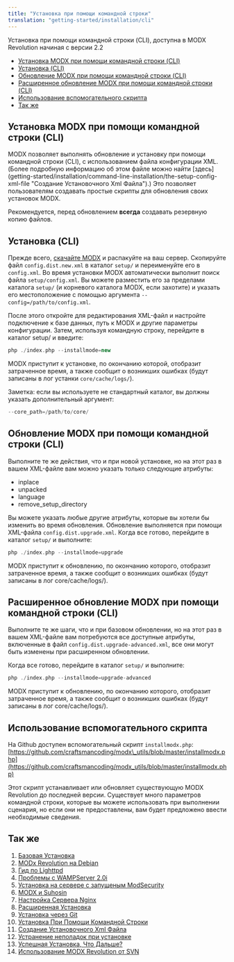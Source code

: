 ```yaml
---
title: "Установка при помощи командной строки"
translation: "getting-started/installation/cli"
---
```


Установка при помощи командной строки (CLI), доступна в MODX Revolution начиная с версии 2.2

- [Установка MODX при помощи командной строки (CLI)](#установка-modx-при-помощи-командной-строки-cli)
- [Установка (CLI)](#установка-cli)
- [Обновление MODX при помощи командной строки (CLI)](#обновление-modx-при-помощи-командной-строки-cli)
- [Расширенное обновление MODX при помощи командной строки (CLI)](#расширенное-обновление-modx-при-помощи-командной-строки-cli)
- [Использование вспомогательного скрипта](#использование-вспомогательного-скрипта)
- [Так же](#так-же)



## Установка MODX при помощи командной строки (CLI)

MODX позволяет выполнять обновление и установку при помощи командной строки (CLI), с использованием файла конфигурации XML. (Более подробную информацию об этом файле можно найти [здесь] (getting-started/installation/command-line-installation/the-setup-config-xml-file "Создание Установочного Xml Файла").) Это позволяет пользователям создавать простые скрипты для обновления своих установок MODX.

Рекомендуется, перед обновлением **всегда** создавать резервную копию файлов.


## Установка (CLI)

Прежде всего, [скачайте MODX](http://modx.com/download/) и распакуйте на ваш сервер. Скопируйте файл `config.dist.new.xml` в каталог `setup/` и переименуйте его в `config.xml`. Во время установки MODX автоматически выполнит поиск файла `setup/config.xml`. Вы можете разместить его за пределами каталога `setup/` (и корневого каталога MODX, если захотите) и указать его местоположение с помощью аргумента `--config=/path/to/config.xml`.

После этого откройте для редактирования XML-файл и настройте подключение к базе данных, путь к MODX и другие параметры конфигурации. Затем, используя командную строку, перейдите в каталог setup/ и введите:

``` php 
php ./index.php --installmode=new
```

MODX приступит к установке, по окончанию которой, отобразит затраченное время, а также сообщит о возникших ошибках (будут записаны в лог устанки `core/cache/logs/`).

Заметка: если вы используете не стандартный каталог, вы должны указать дополнительный аргумент:

``` php 
--core_path=/path/to/core/
```

## Обновление MODX при помощи командной строки (CLI)

Выполните те же действия, что и при новой установке, но на этот раз в вашем XML-файле вам можно указать только следующие атрибуты:

- inplace
- unpacked
- language
- remove\_setup\_directory

Вы можете указать любые другие атрибуты, которые вы хотели бы изменить во время обновления. Обновление выполняется при помощи XML-файла `config.dist.upgrade.xml`. Когда все готово, перейдите в каталог `setup/` и выполните:

``` php 
php ./index.php --installmode=upgrade
```

MODX приступит к обновлению, по окончанию которого, отобразит затраченное время, а также сообщит о возникших ошибках (будут записаны в лог  core/cache/logs/).

## Расширенное обновление MODX при помощи командной строки (CLI)

Выполните те же шаги, что и при базовом обновлении, но на этот раз в вашем XML-файле вам потребуются все доступные атрибуты, включенные в файл `config.dist.upgrade-advanced.xml`, все они могут быть изменены при расширенном обновлении.

Когда все готово, перейдите в каталог `setup/` и выполните:

``` php 
php ./index.php --installmode=upgrade-advanced
```

MODX приступит к обновлению, по окончанию которого, отобразит затраченное время, а также сообщит о возникших ошибках (будут записаны в лог  core/cache/logs/).

## Использование вспомогательного скрипта

На Github доступен вспомогательный скрипт `installmodx.php`: [https://github.com/craftsmancoding/modx\_utils/blob/master/installmodx.php](https://github.com/craftsmancoding/modx_utils/blob/master/installmodx.php)

Этот скрипт устанавливает или обновляет существующую MODX Revolution до последней версии. Существует много параметров командной строки, которые вы можете использовать при выполнении сценария, но если они не предоставлены, вам будет предложено ввести необходимые сведения. 

## Так же

1. [Базовая Установка](getting-started/installation/basic-installation)
2. [MODx Revolution на Debian](getting-started/installation/basic-installation/modx-revolution-on-debian)
3. [Гид по Lighttpd](getting-started/installation/basic-installation/lighttpd-guide)
4. [Проблемы с WAMPServer 2.0i](getting-started/installation/basic-installation/problems-with-wampserver-2.0i)
5. [Установка на сервере с запущеным ModSecurity](getting-started/installation/basic-installation/installation-on-a-server-running-modsecurity)
6. [MODX и Suhosin](getting-started/installation/basic-installation/modx-and-suhosin)
7. [Настройка Сервера Nginx](getting-started/installation/basic-installation/nginx-server-config)
8. [Расширенная Установка](getting-started/installation/advanced-installation)
9. [Установка через Git](getting-started/installation/git-installation)
10. [Установка При Помощи Командной Строки](getting-started/installation/command-line-installation)
11. [Создание Установочного Xml Файла](getting-started/installation/command-line-installation/the-setup-config-xml-file)
12. [Устранение неполадок при установке](getting-started/installation/troubleshooting-installation)
13. [Успешная Установка, Что Дальше?](getting-started/installation/successful-installation,-now-what-do-i-do)
14. [Использование MODX Revolution от SVN](getting-started/installation/using-modx-revolution-from-svn)
